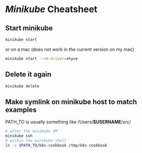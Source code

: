 # *Minikube* Cheatsheet

## Start minikube


```bash
minikube start
```
or on a mac (does not work in the current version on my mac)

```bash
minikube start --vm-driver=xhyve
```

## Delete it again

```bash
minikube delete
```

## Make symlink on minikube host to match examples

PATH_TO is usually something like /Users/**$USERNAME**/src/

```bash
# enter the minikube VM
minikube ssh
# within the minikube shell
ln -s $PATH_TO/k8s-cookbook /tmp/k8s-cookbook
```
